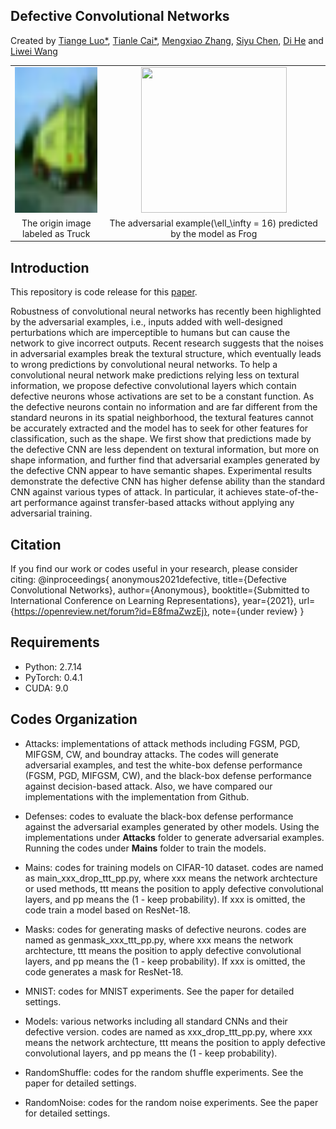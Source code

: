 ## Defective Convolutional Networks
Created by <a href="https://tiangeluo.github.io/" target="_blank">Tiange Luo*</a>, <a href="https://tianle.website" target="_black">Tianle Cai*</a>, <a href="" target="_blank">Mengxiao Zhang</a>, <a href="" target="_blank">Siyu Chen</a>, <a href="https://scholar.google.com/citations?user=orVoz4IAAAAJ&hl=en" target="_blank">Di He</a> and <a href="https://scholar.google.com/citations?user=VZHxoh8AAAAJ&hl=zh-CN" target="_blank">Liwei Wang</a>

<table width="100%" border="0" cellspacing="0" cellpadding="0">
  <tr>
    <td align="center"><img src="./imgs/original.png" width="233" height="233" /> </td>
    <td align="center"><img src="./imgs/attacked.png" width="233" height="233" /></td>
  </tr>
  <tr>
    <td align="center">The origin image labeled as Truck</td>
    <td align="center">The adversarial example(\ell_\infty = 16) predicted by the model as Frog</td>
  </tr>
</table>


## Introduction
This repository is code release for this [paper](https://arxiv.org/abs/1911.08432).

Robustness of convolutional neural networks has recently been highlighted by the
adversarial examples, i.e., inputs added with well-designed perturbations which
are imperceptible to humans but can cause the network to give incorrect outputs.
Recent research suggests that the noises in adversarial examples break the textural
structure, which eventually leads to wrong predictions by convolutional neural
networks. To help a convolutional neural network make predictions relying less
on textural information, we propose defective convolutional layers which contain
defective neurons whose activations are set to be a constant function. As the
defective neurons contain no information and are far different from the standard
neurons in its spatial neighborhood, the textural features cannot be accurately
extracted and the model has to seek for other features for classification, such as
the shape. We first show that predictions made by the defective CNN are less
dependent on textural information, but more on shape information, and further
find that adversarial examples generated by the defective CNN appear to have
semantic shapes. Experimental results demonstrate the defective CNN has higher
defense ability than the standard CNN against various types of attack. In particular,
it achieves state-of-the-art performance against transfer-based attacks without
applying any adversarial training.

## Citation
If you find our work or codes useful in your research, please consider citing:
    @inproceedings{
          anonymous2021defective,
          title={Defective Convolutional Networks},
          author={Anonymous},
          booktitle={Submitted to International Conference on Learning Representations},
          year={2021},
          url={https://openreview.net/forum?id=E8fmaZwzEj},
          note={under review}
    }

## Requirements
- Python: 2.7.14
- PyTorch: 0.4.1
- CUDA: 9.0

## Codes Organization

- Attacks: implementations of attack methods including FGSM, PGD, MIFGSM, CW, and boundray attacks. The codes will generate adversarial examples, and test the white-box defense performance (FGSM, PGD, MIFGSM, CW), and the black-box defense performance against decision-based attack. Also, we have compared our implementations with the implementation from Github.

- Defenses: codes to evaluate the black-box defense performance against the adversarial examples generated by other models. Using the implementations under **Attacks** folder to generate adversarial examples. Running the codes under **Mains** folder to train the models.

- Mains: codes for training models on CIFAR-10 dataset. codes are named as main_xxx_drop_ttt_pp.py, where xxx means the network archtecture or used methods, ttt means the position to apply defective convolutional layers, and pp means the (1 - keep probability). If xxx is omitted, the code train a model based on ResNet-18.

- Masks: codes for generating masks of defective neurons. codes are named as genmask_xxx_ttt_pp.py, where xxx means the network archtecture, ttt means the position to apply defective convolutional layers, and pp means the (1 - keep probability). If xxx is omitted, the code generates a mask for ResNet-18.

- MNIST: codes for MNIST experiments. See the paper for detailed settings.

- Models: various networks including all standard CNNs and their defective version. codes are named as xxx_drop_ttt_pp.py, where xxx means the network archtecture, ttt means the position to apply defective convolutional layers, and pp means the (1 - keep probability).

- RandomShuffle: codes for the random shuffle experiments. See the paper for detailed settings.

- RandomNoise: codes for the random noise experiments. See the paper for detailed settings.
